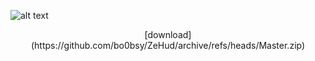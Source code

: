 ![alt text](https://i.imgur.com/5pTYyjy.jpg)
<p align="center">
    [download](https://github.com/bo0bsy/ZeHud/archive/refs/heads/Master.zip)
</p>
